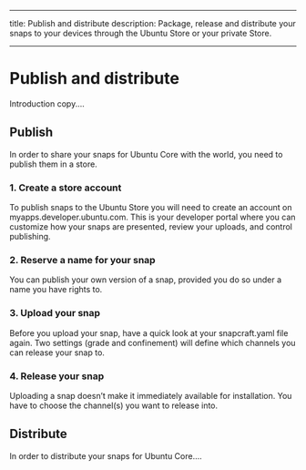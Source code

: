 ----
title: Publish and distribute
description: Package, release and distribute your snaps to your devices through the Ubuntu Store or your private Store.

----

# Publish and distribute
Introduction copy....

## Publish
In order to share your snaps for Ubuntu Core with the world, you need to publish them in a store. 

### 1. Create a store account

To publish snaps to the Ubuntu Store you will need to create an account on myapps.developer.ubuntu.com. This is your developer portal where you can customize how your snaps are presented, review your uploads, and control publishing.

### 2. Reserve a name for your snap

You can publish your own version of a snap, provided you do so under a name you have rights to.

### 3. Upload your snap

Before you upload your snap, have a quick look at your snapcraft.yaml file again. Two settings (grade and confinement) will define which channels you can release your snap to.

### 4. Release your snap

Uploading a snap doesn’t make it immediately available for installation. You have to choose the channel(s) you want to release into.


## Distribute
In order to distribute your snaps for Ubuntu Core....

